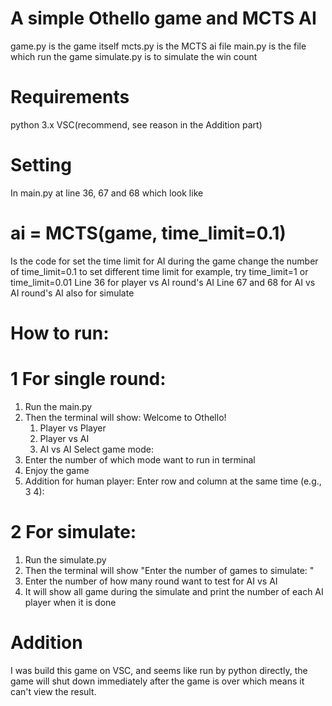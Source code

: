 # A simple Othello game and MCTS AI

game.py is the game itself
mcts.py is the MCTS ai file
main.py is the file which run the game
simulate.py is to simulate the win count

# Requirements

python 3.x
VSC(recommend, see reason in the Addition part)

# Setting
In main.py at line 36, 67 and 68 which look like
# ai = MCTS(game, time_limit=0.1)
Is the code for set the time limit for AI during the game
change the number of time_limit=0.1 to set different time limit
for example, try time_limit=1 or time_limit=0.01
Line 36 for player vs AI round's AI
Line 67 and 68 for AI vs AI round's AI also for simulate

# How to run:

# 1 For single round:
1. Run the main.py
2. Then the terminal will show:
    Welcome to Othello!
    1. Player vs Player
    2. Player vs AI
    3. AI vs AI
    Select game mode: 
3. Enter the number of which mode want to run in terminal
4. Enjoy the game
5. Addition for human player: Enter row and column at the same time (e.g., 3 4):

# 2 For simulate:
1. Run the simulate.py
2. Then the terminal will show "Enter the number of games to simulate: "
3. Enter the number of how many round want to test for AI vs AI
4. It will show all game during the simulate and print the number of each AI player when it is done

# Addition
I was build this game on VSC, and seems like run by python directly,
the game will shut down immediately after the game is over 
which means it can't view the result.